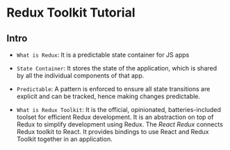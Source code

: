 # Redux Toolkit Tutorial

## Intro

- `What is Redux`: It is a predictable state container for JS apps
- `State Container`: It stores the state of the application, which is shared by all the individual components of that app.
- `Predictable`: A pattern is enforced to ensure all state transitions are explicit and can be tracked, hence making changes predictable.

- `What is Redux Toolkit`: It is the official, opinionated, batteries-included toolset for efficient Redux development. It is an abstraction on top of Redux to simplify development using Redux. The _React Redux_ connects Redux toolkit to React. It provides bindings to use React and Redux Toolkit together in an application.
